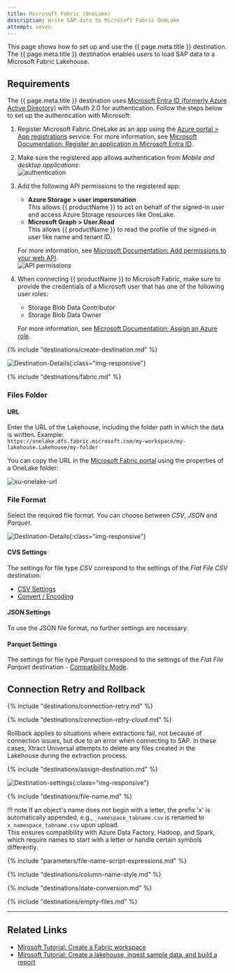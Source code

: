 ```yaml
---
title: Microsoft Fabric (OneLake)
description: Write SAP data to Microsoft Fabric OneLake
attempt: seven
---
```


This page shows how to set up and use the {{ page.meta.title }} destination. 
The {{ page.meta.title }} destination enables users to load SAP data to a Microsoft Fabric Lakehouse.


## Requirements

The {{ page.meta.title }} destination uses [Microsoft Entra ID (formerly Azure Active Directory)](https://www.microsoft.com/en-us/security/business/identity-access/microsoft-entra-id) with OAuth 2.0 for authentication.
Follow the steps below to set up the authentication with Microsoft:
1. Register Microsoft Fabric OneLake as an app using the [Azure portal > App registrations](https://portal.azure.com/#view/Microsoft_AAD_RegisteredApps/ApplicationsListBlade) service.
For more information, see [Microsoft Documentation: Register an application in Microsoft Entra ID](https://learn.microsoft.com/en-us/entra/identity-platform/quickstart-register-app?tabs=certificate#configure-platform-settings).
2. Make sure the registered app allows authentication from *Mobile and desktop applications*:<br>
![authentication](../../assets/images/documentation/destinations/fabric/auth.png)
3. Add the following API permissions to the registered app:
	- **Azure Storage > user impersonation** <br>
	This allows {{ productName }} to act on behalf of the signed-in user and access Azure Storage resources like OneLake.
	- **Microsoft Graph > User.Read**<br>
	This allows {{ productName }} to read the profile of the signed-in user like name and tenant ID.
	
	For more information, see [Microsoft Documentation: Add permissions to your web API](https://learn.microsoft.com/en-us/entra/identity-platform/quickstart-configure-app-access-web-apis#add-permissions-to-access-your-web-api).<br>
	![API permissions](../../assets/images/documentation/destinations/fabric/api-permissions.png)
4. When connecting {{ productName }} to Microsoft Fabric, make sure to provide the credentials of a Microsoft user that has one of the following user roles:
	- Storage Blob Data Contributor
	- Storage Blob Data Owner
	
	For more information, see [Microsoft Documentation: Assign an Azure role](https://learn.microsoft.com/en-us/azure/storage/blobs/assign-azure-role-data-access?tabs=portal#assign-an-azure-role).

{% include "destinations/create-destination.md" %}

![Destination-Details](../../assets/images/documentation/destinations/fabric/destination-details.png){:class="img-responsive"}

{% include "destinations/fabric.md" %}


### Files Folder

#### URL

Enter the URL of the Lakehouse, including the folder path in which the data is written.
Example:<br>
`https://onelake.dfs.fabric.microsoft.com/my-workspace/my-lakehouse.Lakehouse/my-folder`

You can copy the URL in the [Microsoft Fabric portal](https://app.fabric.microsoft.com/home) using the properties of a OneLake folder:
	
![xu-onelake-url](../../assets/images/documentation/destinations/fabric/url.png)



### File Format

Select the required file format. You can choose between *CSV*, *JSON* and *Parquet*.

![Destination-Details](../../assets/images/documentation/destinations/fabric/destination-details_2.png){:class="img-responsive"}

#### CVS Settings

The settings for file type *CSV* correspond to the settings of the *Flat File CSV* destination:

- [CSV Settings](csv-flat-file.md/#csv-settings)
- [Convert / Encoding](csv-flat-file.md/#convert-encoding)

#### JSON Settings

To use the JSON file format, no further settings are necessary.

#### Parquet Settings

The settings for file type *Parquet* correspond to the settings of the *Flat File Parquet* destination - [Compatibility Mode](parquet.md/#compatibility-mode).


## Connection Retry and Rollback

{% include "destinations/connection-retry.md" %}

{% include "destinations/connection-retry-cloud.md" %}

Rollback applies to situations where extractions fail, not because of connection issues, but due to an error when connecting to SAP. 
In these cases, Xtract Universal attempts to delete any files created in the Lakehouse during the extraction process.
	
{% include "destinations/assign-destination.md" %}

![Destination-settings](../../assets/images/documentation/destinations/fabric/destination-settings.png){:class="img-responsive"}

{% include "destinations/file-name.md" %}

!!! note
	If an object's name does not begin with a letter, the prefix 'x' is automatically appended, e.g., `_namespace_tabname.csv` is renamed to `x_namespace_tabname.csv` upon upload. <br> This ensures compatibility with Azure Data Factory, Hadoop, and Spark, which require names to start with a letter or handle certain symbols differently.

{% include "parameters/file-name-script-expressions.md" %}

{% include "destinations/column-name-style.md" %}

{% include "destinations/date-conversion.md" %}

{% include "destinations/empty-files.md" %}

----

## Related Links
- [Mirosoft Tutorial: Create a Fabric workspace](https://learn.microsoft.com/en-us/fabric/data-engineering/tutorial-lakehouse-get-started)
- [Mirosoft Tutorial: Create a lakehouse, ingest sample data, and build a report](https://learn.microsoft.com/en-us/fabric/data-engineering/tutorial-build-lakehouse)